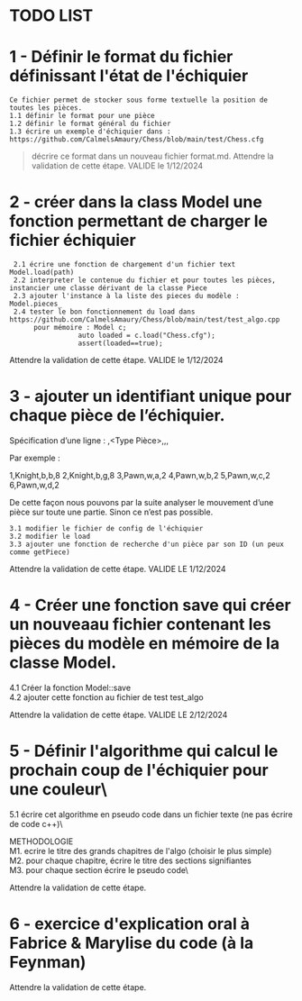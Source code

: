 # TODO LIST

# 1 - Définir le format du fichier définissant l'état de l'échiquier
    Ce fichier permet de stocker sous forme textuelle la position de toutes les pièces.
    1.1 définir le format pour une pièce 
    1.2 définir le format général du fichier
    1.3 écrire un exemple d'échiquier dans : https://github.com/CalmelsAmaury/Chess/blob/main/test/Chess.cfg

 > décrire ce format dans un nouveau fichier format.md.
Attendre la validation de cette étape. VALIDE le 1/12/2024 

# 2 - créer dans la class Model une fonction permettant de charger le fichier échiquier
     2.1 écrire une fonction de chargement d'un fichier text Model.load(path)
     2.2 interpreter le contenue du fichier et pour toutes les pièces, instancier une classe dérivant de la classe Piece
     2.3 ajouter l'instance à la liste des pieces du modèle : Model.pieces_
     2.4 tester le bon fonctionnement du load dans https://github.com/CalmelsAmaury/Chess/blob/main/test/test_algo.cpp
          pour mémoire : Model c;
                     auto loaded = c.load("Chess.cfg");
                     assert(loaded==true);

Attendre la validation de cette étape. VALIDE le 1/12/2024 

# 3 - ajouter un identifiant unique pour chaque pièce de l’échiquier.

Spécification d’une ligne : <id>,<Type Pièce>,<Couleur>,<colonne>,<rang>

Par exemple :

1,Knight,b,b,8
2,Knight,b,g,8
3,Pawn,w,a,2
4,Pawn,w,b,2
5,Pawn,w,c,2
6,Pawn,w,d,2


De cette façon nous pouvons par la suite analyser le mouvement d’une pièce sur toute une partie. Sinon ce n’est pas possible.

    3.1 modifier le fichier de config de l'échiquier
    3.2 modifier le load
    3.3 ajouter une fonction de recherche d'un pièce par son ID (un peux comme getPiece)

Attendre la validation de cette étape. VALIDE LE 1/12/2024

# 4 - Créer une fonction save qui créer un nouveaau fichier contenant les pièces du modèle en mémoire de la classe Model.
  4.1 Créer la fonction Model::save\
  4.2 ajouter cette fonction au fichier de test test_algo

Attendre la validation de cette étape. VALIDE LE 2/12/2024

# 5 - Définir l'algorithme qui calcul le prochain coup de l'échiquier pour une couleur\
  5.1 écrire cet algorithme en pseudo code dans un fichier texte (ne pas écrire de code c++)\

  METHODOLOGIE\
  M1. ecrire le titre des grands chapitres de l'algo (choisir le plus simple)\
  M2. pour chaque chapitre, écrire le titre des sections signifiantes\
  M3. pour chaque section écrire le pseudo code\
  
Attendre la validation de cette étape.  

# 6 - exercice d'explication oral à Fabrice & Marylise du code (à la Feynman)

Attendre la validation de cette étape. 

